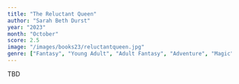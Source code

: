 ```yaml
---
title: "The Reluctant Queen"
author: "Sarah Beth Durst"
year: "2023"
month: "October"
score: 2.5
image: "/images/books23/reluctantqueen.jpg"
genre: ["Fantasy", "Young Adult", "Adult Fantasy", "Adventure", "Magic", "Nature"]
---
```


TBD
